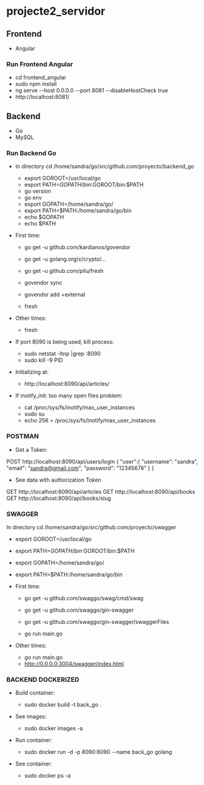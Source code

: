 # projecte2_servidor

## Frontend

- Angular 

### Run Frontend Angular

- cd frontend_angular
- sudo npm install
- ng serve --host 0.0.0.0 --port 8081 --disableHostCheck true
- http://localhost:8081/

## Backend 

- Go 
- MySQL

### Run Backend Go

- In directory cd /home/sandra/go/src/github.com/proyecto/backend_go

  - export GOROOT=/usr/local/go
  - export PATH=$GOPATH/bin:$GOROOT/bin:$PATH
  - go version
  - go env
  - export GOPATH=/home/sandra/go/
  - export PATH=$PATH:/home/sandra/go/bin
  - echo $GOPATH
  - echo $PATH

- First time:

  - go get -u github.com/kardianos/govendor
  - go get -u golang.org/x/crypto/...
  - go get -u github.com/pilu/fresh

  - govendor sync
  - govendor add +external
  - fresh

- Other times:

  - fresh

- If port 8090 is being used, kill process:

  - sudo netstat -ltnp |grep :8090
  - sudo kill -9 PID

- Initializing at:

  - http://localhost:8090/api/articles/

- If inotify_init: too many open files problem:

  - cat /proc/sys/fs/inotify/max_user_instances
  - sudo su
  - echo 256 > /proc/sys/fs/inotify/max_user_instances

###  POSTMAN

- Get a Token:

POST http://localhost:8090/api/users/login
{
  "user":{
    "username": "sandra",
    "email": "sandra@gmail.com",
    "password": "12345678"
  }
}

- See data with authorization Token

GET http://localhost:8090/api/articles
GET http://localhost:8090/api/books
GET http://localhost:8090/api/books/slug

### SWAGGER

In directory cd /home/sandra/go/src/github.com/proyecto/swagger

  - export GOROOT=/usr/local/go
  - export PATH=$GOPATH/bin:$GOROOT/bin:$PATH
  - export GOPATH=/home/sandra/go/
  - export PATH=$PATH:/home/sandra/go/bin

- First time:

  - go get -u github.com/swaggo/swag/cmd/swag 
  - go get -u github.com/swaggo/gin-swagger
  - go get -u github.com/swaggo/gin-swagger/swaggerFiles

  - go run main.go

- Other times:

  - go run main.go
  - http://0.0.0.0:3004/swagger/index.html


### BACKEND DOCKERIZED

- Build container:
   - sudo docker build -t back_go .

- See images:
   - sudo docker images -a

- Run container:
  - sudo docker run -d -p 8090:8090 --name back_go golang

- See container:

  - sudo docker ps -a

















